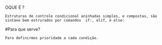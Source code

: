 

OQUE É ?

    Estruturas de controle condicional aninhadas simples, e compostas, são sintaxe bem estrurados por comandos  if:, elif, e else:

#Para que serve?

    Para definirmos prioridade a cada condição.

